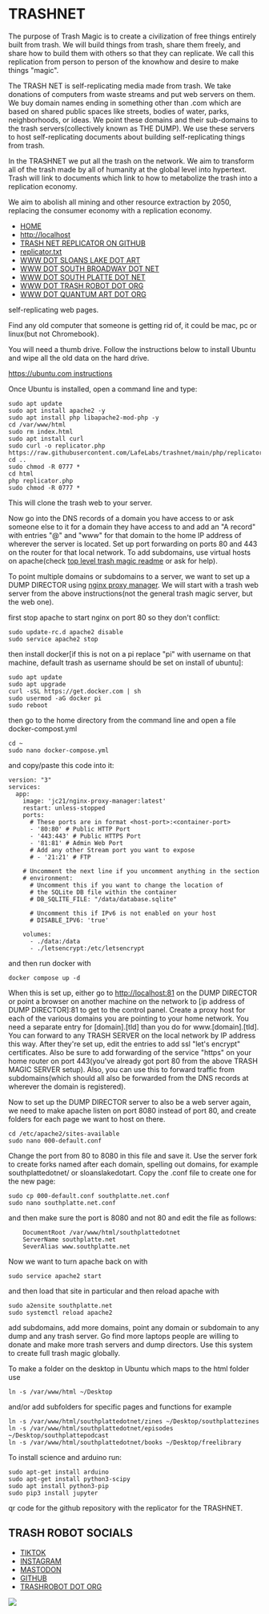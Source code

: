 # TRASHNET 

The purpose of Trash Magic is to create a civilization of free things entirely built from trash.  We will build things from trash, share them freely, and share how to build them with others so that they can replicate.  We call this replication from person to person of the knowhow and desire to make things "magic".  

The TRASH NET is self-replicating media made from trash. We take donations of computers from waste streams and put web servers on them. We buy domain names ending in something other than .com which are based on shared public spaces like streets, bodies of water, parks, neighborhoods, or ideas.  We point these domains and their sub-domains to the trash servers(collectively known as THE DUMP).  We use these servers to host self-replicating documents about building self-replicating things from trash.  

In the TRASHNET we put all the trash on the network.  We aim to transform all of the trash made by all of humanity at the global level into hypertext. Trash will link to documents which link to how to metabolize the trash into a replication economy. 

We aim to abolish all mining and other resource extraction by 2050, replacing the consumer economy with a replication economy.

 - [HOME](index.html)
 - [http://localhost](http://localhost)
 - [TRASH NET REPLICATOR ON GITHUB](https://github.com/LafeLabs/trashnet)
 - [replicator.txt](https://raw.githubusercontent.com/LafeLabs/trashnet/main/php/replicator.txt)
 - [WWW DOT SLOANS LAKE DOT ART](https://www.sloanslake.art)
 - [WWW DOT SOUTH BROADWAY DOT NET](https://www.southbroadway.net)
 - [WWW DOT SOUTH PLATTE DOT NET](https://www.southplatte.net)
 - [WWW DOT TRASH ROBOT DOT ORG](https://www.trashrobot.org)
 - [WWW DOT QUANTUM ART DOT ORG](https://www.quantumart.org)

self-replicating web pages.

Find any old computer that someone is getting rid of, it could be mac, pc or linux(but not Chromebook).  

You will need a thumb drive.  Follow the instructions below to install Ubuntu and wipe all the old data on the hard drive.

[https://ubuntu.com instructions](https://ubuntu.com/tutorials/install-ubuntu-desktop#1-overview)

Once Ubuntu is installed, open a command line and type:

```
sudo apt update
sudo apt install apache2 -y
sudo apt install php libapache2-mod-php -y
cd /var/www/html
sudo rm index.html
sudo apt install curl
sudo curl -o replicator.php https://raw.githubusercontent.com/LafeLabs/trashnet/main/php/replicator.txt
cd ..
sudo chmod -R 0777 *
cd html
php replicator.php
sudo chmod -R 0777 *
```

This will clone the trash web to your server. 

Now go into the DNS records of a domain you have access to or ask someone else to it for a domain they have access to and add an "A record" with entries "@" and "www" for that domain to the home IP address of wherever the server is located.  Set up port forwarding on ports 80 and 443 on the router for that local network.  To add subdomains, use virtual hosts on apache(check [top level trash magic readme](https://github.com/LafeLabs/trashmagic/blob/main/README.md) or ask for help).

To point multiple domains or subdomains to a server, we want to set up a DUMP DIRECTOR using [nginx proxy manager](https://nginxproxymanager.com/).  We will start with a trash web server from the above instructions(not the general trash magic server, but the web one).

first stop apache to start nginx on port 80 so they don't conflict:

```
sudo update-rc.d apache2 disable
sudo service apache2 stop
```

then install docker[if this is not on a pi replace "pi" with username on that machine, default trash as username should be set on install of ubuntu]:
```
sudo apt update
sudo apt upgrade
curl -sSL https://get.docker.com | sh
sudo usermod -aG docker pi
sudo reboot
```
then go to the home directory from the command line and open a file docker-compost.yml
```
cd ~
sudo nano docker-compose.yml
```
and copy/paste this code into it:
```
version: "3"
services:
  app:
    image: 'jc21/nginx-proxy-manager:latest'
    restart: unless-stopped
    ports:
      # These ports are in format <host-port>:<container-port>
      - '80:80' # Public HTTP Port
      - '443:443' # Public HTTPS Port
      - '81:81' # Admin Web Port
      # Add any other Stream port you want to expose
      # - '21:21' # FTP

    # Uncomment the next line if you uncomment anything in the section
    # environment:
      # Uncomment this if you want to change the location of 
      # the SQLite DB file within the container
      # DB_SQLITE_FILE: "/data/database.sqlite"

      # Uncomment this if IPv6 is not enabled on your host
      # DISABLE_IPV6: 'true'

    volumes:
      - ./data:/data
      - ./letsencrypt:/etc/letsencrypt
```
and then run docker with 

```
docker compose up -d
```

When this is set up, either go to [http://localhost:81](http://localhost:81) on the DUMP DIRECTOR or point a browser on another machine on the network to [ip address of DUMP DIRECTOR]:81 to get to the control panel. Create a proxy host for each of the various domains you are pointing to your home network. You need a separate entry for [domain].[tld] than you do for www.[domain].[tld]. You can forward to any TRASH SERVER on the local network by IP address this way. After they're set up, edit the entries to add ssl "let's encrypt" certificates. Also be sure to add forwarding of the service "https" on your home router on port 443(you've already got port 80 from the above TRASH MAGIC SERVER setup).  Also, you can use this to forward traffic from subdomains(which should all also be forwarded from the DNS records at wherever the domain is registered).

Now to set up the DUMP DIRECTOR server to also be a web server again, we need to make apache listen on port 8080 instead of port 80, and create folders for each page we want to host on there.  
```
cd /etc/apache2/sites-available
sudo nano 000-default.conf
```
Change the port from 80 to 8080 in this file and save it. Use the server fork to create forks named after each domain, spelling out domains, for example southplattedotnet/ or sloanslakedotart.  Copy the .conf file to create one for the new page:
```
sudo cp 000-default.conf southplatte.net.conf
sudo nano southplatte.net.conf
```
and then make sure the port is 8080 and not 80 and edit the file as follows:

```
    DocumentRoot /var/www/html/southplattedotnet
    ServerName southplatte.net
    SeverAlias www.southplatte.net
```

Now we want to turn apache back on with 

```
sudo service apache2 start
```
and then load that site in particular and then reload apache with 
```
sudo a2ensite southplatte.net
sudo systemctl reload apache2
```

add subdomains, add more domains, point any domain or subdomain to any dump and any trash server.  Go find more laptops people are willing to donate and make more trash servers and dump directors.  Use this system to create full trash magic globally.


To make a folder on the desktop in Ubuntu which maps to the html folder use

```
ln -s /var/www/html ~/Desktop
```
and/or add subfolders for specific pages and functions for example

```
ln -s /var/www/html/southplattedotnet/zines ~/Desktop/southplattezines
ln -s /var/www/html/southplattedotnet/episodes ~/Desktop/southplattepodcast
ln -s /var/www/html/southplattedotnet/books ~/Desktop/freelibrary

```


To install science and arduino run:

```
sudo apt-get install arduino
sudo apt-get install python3-scipy
sudo apt install python3-pip
sudo pip3 install jupyter
```
qr code for the github repository with the replicator for the TRASHNET.

## TRASH ROBOT SOCIALS

 - [TIKTOK](https://tiktok.com/@trash_robot)
 - [INSTAGRAM](https://www.instagram.com/lafelabs/)
 - [MASTODON](https://kolektiva.social/@trashrobot)
 - [GITHUB](https://github.com/lafelabs)
 - [TRASHROBOT DOT ORG](https://trashrobot.org/)


![](https://raw.githubusercontent.com/LafeLabs/trashnet/main/trashmagic/qrcode-page.png)
